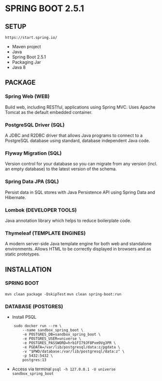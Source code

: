 # SPRING BOOT 2.5.1

## SETUP

`https://start.spring.io/`

- Maven project
- Java
- Spring Boot 2.5.1
- Packaging Jar
- Java 8

## PACKAGE
### Spring Web (WEB)
Build web, including RESTful, applications using Spring MVC. Uses Apache Tomcat as the default embedded container.

### PostgreSQL Driver (SQL)
A JDBC and R2DBC driver that allows Java programs to connect to a PostgreSQL database using standard, database independent Java code.

### Flyway Migration (SQL)
Version control for your database so you can migrate from any version (incl. an empty database) to the latest version of the schema.

### Spring Data JPA (SQL)
Persist data in SQL stores with Java Persistence API using Spring Data and Hibernate.

### Lombok (DEVELOPER TOOLS)
Java annotation library which helps to reduce boilerplate code.

### Thymeleaf (TEMPLATE ENGINES)
A modern server-side Java template engine for both web and standalone environments. Allows HTML to be correctly displayed in browsers and as static prototypes.

## INSTALLATION

### SPRING BOOT
`mvn clean package -DskipTest`
`mvn clean spring-boot:run`

### DATABASE (POSTGRES)

- Install PSQL
```
    sudo docker run --rm \
        --name sandbox_spring_boot \
        -e POSTGRES_DB=sandbox_spring_boot \
        -e POSTGRES_USER=universe \
        -e POSTGRES_PASSWORD=hrb1FI79JF8Pxm9Vg3PR \
        -e PGDATA=/var/lib/postgresql/data:z/pgdata \
        -v "$PWD/database:/var/lib/postgresql/data:z" \
        -p 5432:5432 \
        postgres:13
```

- Access via terminal
`psql -h 127.0.0.1 -U universe sandbox_spring_boot`